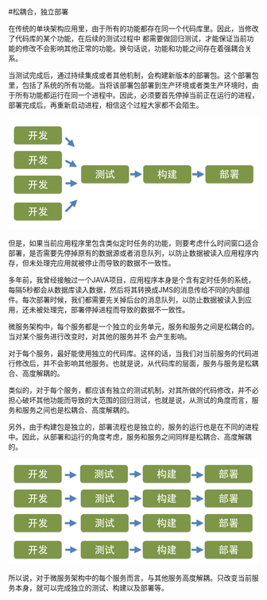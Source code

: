 #松耦合，独立部署
    
在传统的单块架构应用里，由于所有的功能都存在同一个代码库里。因此，当修改了代码库的某个功能，在后续的测试过程中
都需要做回归测试，才能保证当前功能的修改不会影响其他正常的功能。换句话说，功能和功能之间存在着强耦合关系。

当测试完成后，通过持续集成或者其他机制，会构建新版本的部署包。这个部署包里，包括了系统的所有功能。当将该部署包部署到生产环境或者类生产环境时，由于所有功能都运行在同一个进程中。因此，必须要首先停掉当前正在运行的进程，部署完成后，再重新启动进程，相信这个过程大家都不会陌生。

<img src="images/loose-decouple-tradition-800-600.png" />

但是，如果当前应用程序里包含类似定时任务的功能，则要考虑什么时间窗口适合部署，是否需要先停掉原有的数据源或者消息队列，以防止数据被读入应用程序内存，但未处理完应用就被停止而导致的数据不一致性。

多年前，我曾经接触过一个JAVA项目，应用程序本身是个含有定时任务的系统，每隔5秒都会从数据库读入数据，然后将其转换成JMS的消息传给不同的内部组件。每次部署时候，我们都需要先关掉后台的消息队列，以防止数据被读入到应用，还未被处理完，部署停掉进程而导致的数据不一致性。

微服务架构中，每个服务都是一个独立的业务单元，服务和服务之间是松耦合的。当对某个服务进行改变时，对其他的服务并不
会产生影响。

对于每个服务，最好能使用独立的代码库。这样的话，当我们对当前服务的代码进行修改后，并不会影响其他服务。也就是说，从代码库的层面，服务与服务是松耦合、高度解耦的。

类似的，对于每个服务，都应该有独立的测试机制，对其所做的代码修改，并不必担心破坏其他功能而导致的大范围的回归测试，也就是说，从测试的角度而言，服务和服务之间也是松耦合、高度解耦的。

另外，由于构建包是独立的，部署流程也是独立的，服务的运行也是在不同的进程中。因此，从部署和运行的角度考虑，服务和服务之间同样是松耦合、高度解耦的。

<img src="images/loose-decouple-microservice-800-600.png" />

所以说，对于微服务架构中的每个服务而言，与其他服务高度解耦。只改变当前服务本身，就可以完成独立的测试、构建以及部署等。